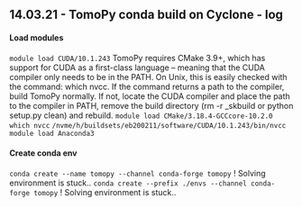 ## 14.03.21 - TomoPy conda build on Cyclone - log
#### Load modules
`module load CUDA/10.1.243`
TomoPy requires CMake 3.9+, which has support for CUDA as a first-class language – meaning that the CUDA compiler only needs to be in the PATH. On Unix, this is easily checked with the command: which nvcc. If the command returns a path to the compiler, build TomoPy normally. If not, locate the CUDA compiler and place the path to the compiler in PATH, remove the build directory (rm -r _skbuild or python setup.py clean) and rebuild.
`module load CMake/3.18.4-GCCcore-10.2.0`
`which nvcc`
`/nvme/h/buildsets/eb200211/software/CUDA/10.1.243/bin/nvcc`
`module load Anaconda3`

#### Create conda env
`conda create --name tomopy --channel conda-forge tomopy`
! Solving environment is stuck..
`conda create --prefix ./envs --channel conda-forge tomopy`
! Solving environment is stuck..

